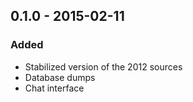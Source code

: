## 0.1.0 - 2015-02-11
### Added
- Stabilized version of the 2012 sources
- Database dumps
- Chat interface